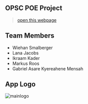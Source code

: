 
## OPSC POE Project
> [open this webpage](https://wiehan007.github.io/ReadmeWebpage/)

## Team Members
* Wiehan Smalberger
* Lana Jacobs
* Ikraam Kader
* Markus Roos
* Gabriel Asare Kyereahene Mensah

## App Logo
![mainlogo](https://github.com/wiehan007/ReadmeWebpage/assets/101563564/4467067d-745c-479a-a057-6de086395416)



